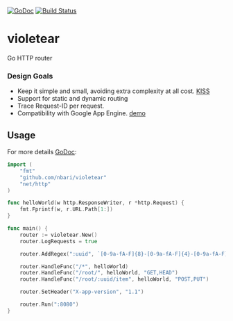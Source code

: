 [![GoDoc](https://godoc.org/github.com/nbari/violetear?status.svg)](https://godoc.org/github.com/nbari/violetear)
[![Build Status](https://drone.io/github.com/nbari/violetear/status.png)](https://drone.io/github.com/nbari/violetear/latest)

# violetear
Go HTTP router

### Design Goals
* Keep it simple and small, avoiding extra complexity at all cost. [KISS](http://en.wikipedia.org/wiki/KISS_principle)
* Support for static and dynamic routing
* Trace Request-ID per request.
* Compatibility with Google App Engine. [demo](http://api.violetear.com)


Usage
-----

For more details [GoDoc](https://godoc.org/github.com/nbari/violetear):

```go
import (
    "fmt"
    "github.com/nbari/violetear"
    "net/http"
)

func helloWorld(w http.ResponseWriter, r *http.Request) {
    fmt.Fprintf(w, r.URL.Path[1:])
}

func main() {
    router := violetear.New()
    router.LogRequests = true

	router.AddRegex(":uuid", `[0-9a-fA-F]{8}-[0-9a-fA-F]{4}-[0-9a-fA-F]{4}-[0-9a-fA-F]{4}-[0-9a-fA-F]{12}`)

	router.HandleFunc("/*", helloWorld)
	router.HandleFunc("/root/", helloWorld, "GET,HEAD")
	router.HandleFunc("/root/:uuid/item", helloWorld, "POST,PUT")

    router.SetHeader("X-app-version", "1.1")

    router.Run(":8080")
}
```
